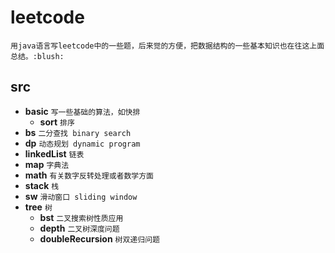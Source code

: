 # leetcode
    用java语言写leetcode中的一些题，后来觉的方便，把数据结构的一些基本知识也在往这上面总结。:blush:
## src
- **basic**                     `写一些基础的算法，如快排`
   - **sort**                   `排序`
- **bs**                        `二分查找 binary search`
- **dp**                        `动态规划 dynamic program`
- **linkedList**               `链表`
- **map**                      `字典法`
- **math**                      `有关数字反转处理或者数学方面`
- **stack**                     `栈`
- **sw**                        `滑动窗口 sliding window`
- **tree**                     `树`
   - **bst**                     `二叉搜索树性质应用`
   - **depth**                   `二叉树深度问题`
   - **doubleRecursion**         `树双递归问题`